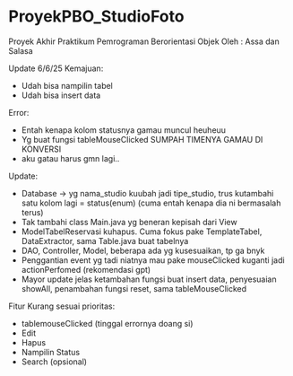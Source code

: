 # ProyekPBO_StudioFoto

Proyek Akhir Praktikum Pemrograman Berorientasi Objek
Oleh : Assa dan Salasa

Update 6/6/25
Kemajuan:
- Udah bisa nampilin tabel
- Udah bisa insert data

Error:
- Entah kenapa kolom statusnya gamau muncul heuheuu
- Yg buat fungsi tableMouseClicked SUMPAH TIMENYA GAMAU DI KONVERSI
- aku gatau harus gmn lagi..

Update:
- Database -> yg nama_studio kuubah jadi tipe_studio, trus kutambahi satu kolom lagi = status(enum) (cuma entah kenapa dia ni bermasalah terus)
- Tak tambahi class Main.java yg beneran kepisah dari View
- ModelTabelReservasi kuhapus. Cuma fokus pake TemplateTabel, DataExtractor, sama Table.java buat tabelnya
- DAO, Controller, Model, beberapa ada yg kusesuaikan, tp ga bnyk
- Penggantian event yg tadi niatnya mau pake mouseClicked kuganti jadi actionPerfomed (rekomendasi gpt)
- Mayor update jelas ketambahan fungsi buat insert data, penyesuaian showAll, penambahan fungsi reset, sama tableMouseClicked

Fitur Kurang sesuai prioritas:
- tablemouseClicked (tinggal errornya doang si)
- Edit
- Hapus
- Nampilin Status
- Search (opsional)
